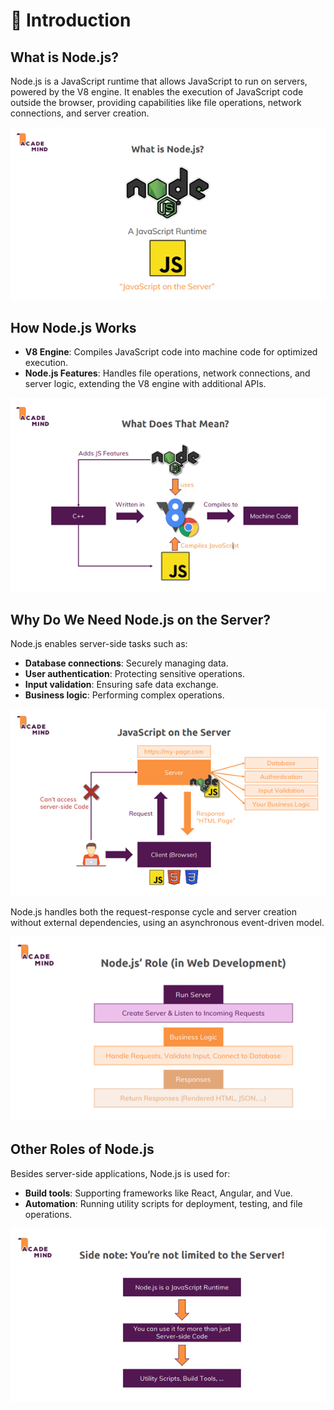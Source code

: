# 💬 Introduction

## What is Node.js?

Node.js is a JavaScript runtime that allows JavaScript to run on servers, powered by the V8 engine. It enables the execution of JavaScript code outside the browser, providing capabilities like file operations, network connections, and server creation.

<p align="center">
  <img src="assets/Slide1.png" alt="What is Node.js" width="600">
</p>

## How Node.js Works

- **V8 Engine**: Compiles JavaScript code into machine code for optimized execution.
- **Node.js Features**: Handles file operations, network connections, and server logic, extending the V8 engine with additional APIs.

<p align="center">
  <img src="assets/Slide2.png" alt="How Node.js works" width="600">
</p>

## Why Do We Need Node.js on the Server?

Node.js enables server-side tasks such as:

- **Database connections**: Securely managing data.
- **User authentication**: Protecting sensitive operations.
- **Input validation**: Ensuring safe data exchange.
- **Business logic**: Performing complex operations.

<p align="center">
  <img src="assets/Slide3.png" alt="Javascript on the Server" width="600">
</p>

Node.js handles both the request-response cycle and server creation without external dependencies, using an asynchronous event-driven model.

<p align="center">
  <img src="assets/Slide4.png" alt="Node.js roles" width="600">
</p>

## Other Roles of Node.js

Besides server-side applications, Node.js is used for:

- **Build tools**: Supporting frameworks like React, Angular, and Vue.
- **Automation**: Running utility scripts for deployment, testing, and file operations.

<p align="center">
  <img src="assets/Slide5.png" alt="Other roles" width="600">
</p>
